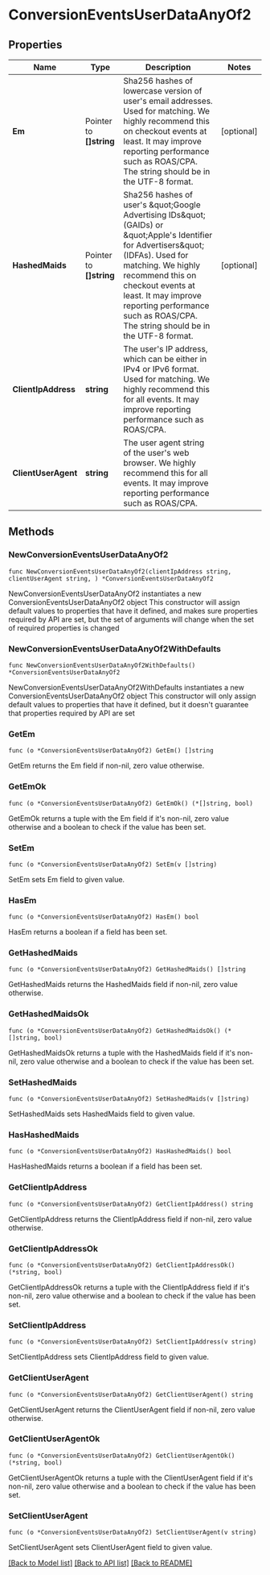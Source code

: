 # ConversionEventsUserDataAnyOf2

## Properties

Name | Type | Description | Notes
------------ | ------------- | ------------- | -------------
**Em** | Pointer to **[]string** | Sha256 hashes of lowercase version of user&#39;s email addresses. Used for matching. We highly recommend this on checkout events at least. It may improve reporting performance such as ROAS/CPA. The string should be in the UTF-8 format. | [optional] 
**HashedMaids** | Pointer to **[]string** | Sha256 hashes of user&#39;s \&quot;Google Advertising IDs\&quot; (GAIDs) or \&quot;Apple&#39;s Identifier for Advertisers\&quot; (IDFAs). Used for matching. We highly recommend this on checkout events at least. It may improve reporting performance such as ROAS/CPA. The string should be in the UTF-8 format. | [optional] 
**ClientIpAddress** | **string** | The user&#39;s IP address, which can be either in IPv4 or IPv6 format. Used for matching. We highly recommend this for all events. It may improve reporting performance such as ROAS/CPA. | 
**ClientUserAgent** | **string** | The user agent string of the user&#39;s web browser. We highly recommend this for all events. It may improve reporting performance such as ROAS/CPA. | 

## Methods

### NewConversionEventsUserDataAnyOf2

`func NewConversionEventsUserDataAnyOf2(clientIpAddress string, clientUserAgent string, ) *ConversionEventsUserDataAnyOf2`

NewConversionEventsUserDataAnyOf2 instantiates a new ConversionEventsUserDataAnyOf2 object
This constructor will assign default values to properties that have it defined,
and makes sure properties required by API are set, but the set of arguments
will change when the set of required properties is changed

### NewConversionEventsUserDataAnyOf2WithDefaults

`func NewConversionEventsUserDataAnyOf2WithDefaults() *ConversionEventsUserDataAnyOf2`

NewConversionEventsUserDataAnyOf2WithDefaults instantiates a new ConversionEventsUserDataAnyOf2 object
This constructor will only assign default values to properties that have it defined,
but it doesn't guarantee that properties required by API are set

### GetEm

`func (o *ConversionEventsUserDataAnyOf2) GetEm() []string`

GetEm returns the Em field if non-nil, zero value otherwise.

### GetEmOk

`func (o *ConversionEventsUserDataAnyOf2) GetEmOk() (*[]string, bool)`

GetEmOk returns a tuple with the Em field if it's non-nil, zero value otherwise
and a boolean to check if the value has been set.

### SetEm

`func (o *ConversionEventsUserDataAnyOf2) SetEm(v []string)`

SetEm sets Em field to given value.

### HasEm

`func (o *ConversionEventsUserDataAnyOf2) HasEm() bool`

HasEm returns a boolean if a field has been set.

### GetHashedMaids

`func (o *ConversionEventsUserDataAnyOf2) GetHashedMaids() []string`

GetHashedMaids returns the HashedMaids field if non-nil, zero value otherwise.

### GetHashedMaidsOk

`func (o *ConversionEventsUserDataAnyOf2) GetHashedMaidsOk() (*[]string, bool)`

GetHashedMaidsOk returns a tuple with the HashedMaids field if it's non-nil, zero value otherwise
and a boolean to check if the value has been set.

### SetHashedMaids

`func (o *ConversionEventsUserDataAnyOf2) SetHashedMaids(v []string)`

SetHashedMaids sets HashedMaids field to given value.

### HasHashedMaids

`func (o *ConversionEventsUserDataAnyOf2) HasHashedMaids() bool`

HasHashedMaids returns a boolean if a field has been set.

### GetClientIpAddress

`func (o *ConversionEventsUserDataAnyOf2) GetClientIpAddress() string`

GetClientIpAddress returns the ClientIpAddress field if non-nil, zero value otherwise.

### GetClientIpAddressOk

`func (o *ConversionEventsUserDataAnyOf2) GetClientIpAddressOk() (*string, bool)`

GetClientIpAddressOk returns a tuple with the ClientIpAddress field if it's non-nil, zero value otherwise
and a boolean to check if the value has been set.

### SetClientIpAddress

`func (o *ConversionEventsUserDataAnyOf2) SetClientIpAddress(v string)`

SetClientIpAddress sets ClientIpAddress field to given value.


### GetClientUserAgent

`func (o *ConversionEventsUserDataAnyOf2) GetClientUserAgent() string`

GetClientUserAgent returns the ClientUserAgent field if non-nil, zero value otherwise.

### GetClientUserAgentOk

`func (o *ConversionEventsUserDataAnyOf2) GetClientUserAgentOk() (*string, bool)`

GetClientUserAgentOk returns a tuple with the ClientUserAgent field if it's non-nil, zero value otherwise
and a boolean to check if the value has been set.

### SetClientUserAgent

`func (o *ConversionEventsUserDataAnyOf2) SetClientUserAgent(v string)`

SetClientUserAgent sets ClientUserAgent field to given value.



[[Back to Model list]](../README.md#documentation-for-models) [[Back to API list]](../README.md#documentation-for-api-endpoints) [[Back to README]](../README.md)


